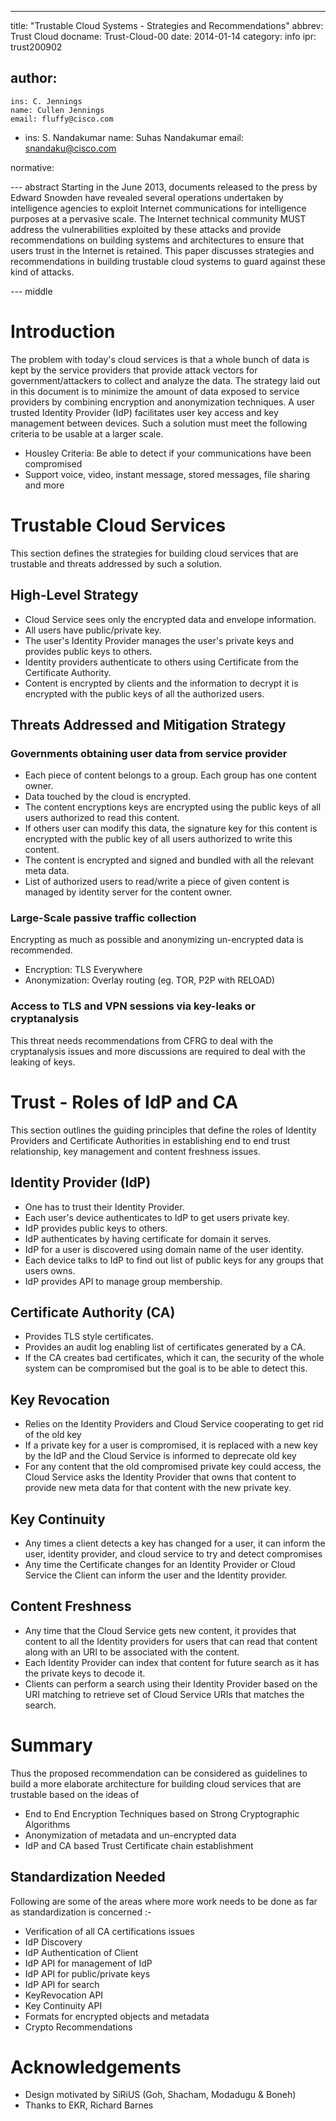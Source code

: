 ---
title: "Trustable Cloud Systems - Strategies and Recommendations"
abbrev: Trust Cloud
docname: Trust-Cloud-00
date: 2014-01-14
category: info
ipr: trust200902

author:
 -
    ins: C. Jennings
    name: Cullen Jennings
    email: fluffy@cisco.com
 - 
    ins: S. Nandakumar
    name: Suhas Nandakumar
    email: snandaku@cisco.com

normative:

--- abstract
Starting in the June 2013, documents released to the press by Edward Snowden have revealed 
several operations undertaken by intelligence agencies to exploit Internet communications 
for intelligence purposes at a pervasive scale. The Internet technical community MUST 
address the vulnerabilities exploited by these attacks and provide recommendations on
building systems and architectures to ensure that users trust in the Internet is retained.
This paper discusses strategies and recommendations in building trustable cloud systems 
to guard against these kind of attacks.

--- middle


# Introduction
The problem with today's cloud services is that a whole  bunch of data is kept by the
service providers that provide attack vectors for government/attackers to collect
and analyze the data. The strategy laid out in this document is to minimize the amount of
data exposed to service providers by combining encryption and anonymization 
techniques. A user trusted Identity Provider (IdP) facilitates user key access and key management 
between devices. Such a solution must meet the following criteria to be usable at a larger
scale.

* Housley Criteria: Be able to detect if your communications have been compromised
* Support voice, video, instant message, stored messages, file sharing and more

# Trustable Cloud Services
This section defines the strategies for building cloud services that are trustable and threats
addressed by such a solution.

## High-Level Strategy
* Cloud Service sees only the encrypted data and envelope information.
* All users have public/private key.
* The user's Identity Provider manages the user's private keys and provides public keys to others.
* Identity providers authenticate to others using Certificate from the Certificate Authority.
* Content is encrypted by clients and the information to decrypt it is encrypted with the 
  public keys of all the authorized users.


## Threats Addressed and Mitigation Strategy

### Governments obtaining user data from service provider
* Each piece of content belongs to a group. Each group has one content owner.
* Data touched by the cloud is encrypted.
* The content encryptions keys are encrypted using the public keys of all users authorized to read this content.
* If others user can modify this data, the signature key for this content is encrypted with 
  the public key of all users authorized to write this content.
* The content is encrypted and signed and bundled with all the relevant meta data.
* List of authorized users to read/write a piece of given content is managed by identity server for the content owner.

### Large-Scale passive traffic collection
Encrypting as much as possible and anonymizing un-encrypted data is recommended.

* Encryption: TLS Everywhere 
* Anonymization: Overlay routing (eg. TOR, P2P with RELOAD)

### Access to TLS and VPN sessions via key-leaks or cryptanalysis
This threat needs recommendations from CFRG to deal with the cryptanalysis issues 
and more discussions are required to deal with the leaking of keys.

# Trust - Roles of IdP and CA
This section outlines the guiding principles that define the roles of Identity Providers and 
Certificate Authorities in establishing end to end trust relationship, key management 
and content freshness issues.

## Identity Provider (IdP)
* One has to trust their Identity Provider.
* Each user's device authenticates to IdP to get users private key.
* IdP provides public keys to others.
* IdP authenticates by having certificate for domain it serves.
* IdP for a user is discovered using domain name of the user identity.
* Each device talks to IdP to find out list of public keys for any groups that users owns. 
* IdP provides API to manage group membership.

## Certificate Authority (CA)
* Provides TLS style certificates.
* Provides an audit log enabling list of certificates generated by a CA.
* If the CA creates bad certificates, which it can, the security of the whole system can be 
  compromised but the goal is to be able to detect this.

## Key Revocation
* Relies on the Identity Providers and Cloud Service cooperating to get rid of the old key
* If a private key for a user is compromised, it is replaced with a new key by the IdP
and the Cloud Service is informed to deprecate old key
* For any content that the old compromised private key could access, the Cloud Service asks 
the Identity Provider that owns that content to provide new meta data for that content with 
the new private key.

## Key Continuity
* Any times a client detects a key has changed for a user, it can inform the user, 
identity provider, and cloud service to try and detect compromises
* Any time the Certificate changes for an Identity Provider or Cloud Service the Client can
 inform the user and the Identity provider.

## Content Freshness
* Any time that the Cloud Service gets new content, it provides that content to all the 
Identity providers for users that can read that content along with an URl to be associated
with the content.
* Each Identity Provider can index that content for future search as it has the private keys to decode it.
* Clients can perform a search using their Identity Provider based on the URI matching 
to retrieve set of Cloud Service URIs that matches the search.


# Summary
Thus the proposed recommendation can be considered as guidelines to build a more elaborate
architecture for building cloud services that are trustable  based on the ideas of 
* End to End Encryption Techniques based on Strong Cryptographic Algorithms
* Anonymization of metadata and un-encrypted data
* IdP and CA based Trust Certificate chain establishment

## Standardization Needed
Following are some of the areas where more work needs to be done as far as standardization
is concerned :-

* Verification of all CA certifications issues
* IdP Discovery
* IdP Authentication of Client
* IdP API for management of IdP
* IdP API for public/private keys
* IdP API for search
* KeyRevocation API
* Key Continuity API
* Formats for encrypted objects and metadata
* Crypto Recommendations


# Acknowledgements
* Design motivated by SiRiUS (Goh, Shacham, Modadugu & Boneh)
* Thanks to EKR, Richard Barnes
